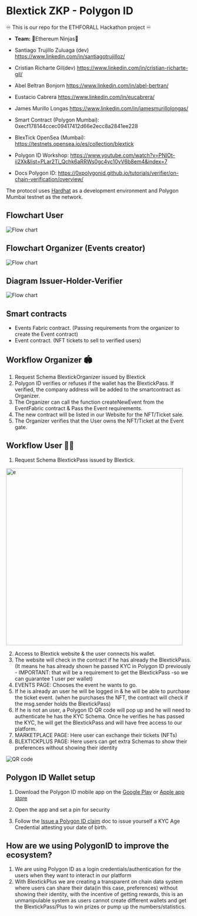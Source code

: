 # Blextick ZKP - Polygon ID

♾️ This is our repo for the ETHFORALL Hackathon project ♾️

- **Team:** 🥷Ethereum Ninjas🥷
- Santiago Trujillo Zuluaga (dev) https://www.linkedin.com/in/santiagotrujilloz/
- Cristian Richarte Gil(dev) https://www.linkedin.com/in/cristian-richarte-gil/
- Abel Beltran Bonjorn https://www.linkedin.com/in/abel-bertran/
- Eustacio Cabrera https://www.linkedin.com/in/eucabrera/
- James Murillo Longas https://www.linkedin.com/in/jamesmurillolongas/
  
- Smart Contract (Polygon Mumbai): 0xecf178144ccec09417412d66e2ecc8a2841ee228
- BlexTick OpenSea (Mumbai): https://testnets.opensea.io/es/collection/blextick 
- Polygon ID Workshop: https://www.youtube.com/watch?v=PNIOt-ii2Xk&list=PLar2Ti_Qchk6aRRWs0gc4yc10yV6b8em4&index=7
- Docs Polygon ID: https://0xpolygonid.github.io/tutorials/verifier/on-chain-verification/overview/

The protocol uses [Hardhat](https://hardhat.org/) as a development environment and Polygon Mumbai testnet as the network.

## Flowchart User 
![Flow chart](https://raw.githubusercontent.com/strujilloz/DevFolio-ETH-For-All/main/client/src/Components/images/Blextick%20User.png)

## Flowchart Organizer (Events creator)
![Flow chart](https://raw.githubusercontent.com/strujilloz/DevFolio-ETH-For-All/main/client/src/Components/images/Blextick%20Organizer.png)

## Diagram Issuer-Holder-Verifier
![Flow chart](https://raw.githubusercontent.com/strujilloz/DevFolio-ETH-For-All/main/client/src/Components/images/Diagram.png)



## Smart contracts
- Events Fabric contract. (Passing requirements from the organizer to create the Event contract)
- Event contract. (NFT tickets to sell to verified users)

## Workflow Organizer 🏟
1. Request Schema BlextickOrganizer issued by Blextick
2. Polygon ID verifies or refuses if the wallet has the BlextickPass. If verified, the company address will be added to the smartcontract as Organizer.
3. The Organizer can call the function createNewEvent from the EventFabric contract & Pass the Event requirements.
4. The new contract will be listed in our Website for the NFT/Ticket sale.
5. The Organizer verifies that the User owns the NFT/Ticket at the Event gate.


## Workflow User 🙋‍♂
1. Request Schema BlextickPass issued by Blextick.
<img width="480" alt="e" src="https://user-images.githubusercontent.com/102038261/218482231-f1b56ba9-ecd8-46e2-b3fd-465099ffe33c.png">

2. Access to Blextick website & the user connects his wallet.
3. The website will check in the contract if he has already the BlextickPass. (It means he has already shown he passed KYC in Polygon ID  previously - IMPORTANT: that will be a requirement to get the BlextickPass -so we can guarantee 1 user per wallet)
4. EVENTS PAGE: Chooses the event he wants to go.
5. If he is already an user he will be logged in & he will be able to purchase the ticket event. (when he purchases the NFT, the contract will check if the msg.sender holds the BlextickPass)
6. If he is not an user, a Polygon ID QR code will pop up and he will need to authenticate he has the KYC Schema. Once he verifies he has passed the KYC, he will get the BlextickPass and will have free access to our platform.
7. MARKETPLACE PAGE: Here user can exchange their tickets (NFTs)
8. BLEXTICKPLUS PAGE: Here users can get extra Schemas to show their preferences without showing their identity

![QR code](https://user-images.githubusercontent.com/102038261/218482469-62d4c803-9ec0-4709-b02f-4f58ac2799d5.jpg)

## Polygon ID Wallet setup

1. Download the Polygon ID mobile app on the [Google Play](https://play.google.com/store/apps/details?id=com.polygonid.wallet) or [Apple app store](https://apps.apple.com/us/app/polygon-id/id1629870183)

2. Open the app and set a pin for security

3. Follow the [Issue a Polygon ID claim](https://polygontechnology.notion.site/Issue-yourself-a-KYC-Age-Credential-claim-a06a6fe048c34115a3d22d7d1ea315ea) doc to issue yourself a KYC Age Credential attesting your date of birth.

## How are we using PolygonID to improve the ecosystem?
1. We are using Polygon ID as a login credentials/authentication for the users when they want to interact in our platform
2. With BlextickPlus we are creating a transparent on chain data system where users can share their data(in this case, preferences) without showing their identity, with the incentive of getting rewards, this is an unmanipulable system as users cannot create different wallets and get the BlextickPass/Plus to win prizes or pump up the numbers/statistics.


